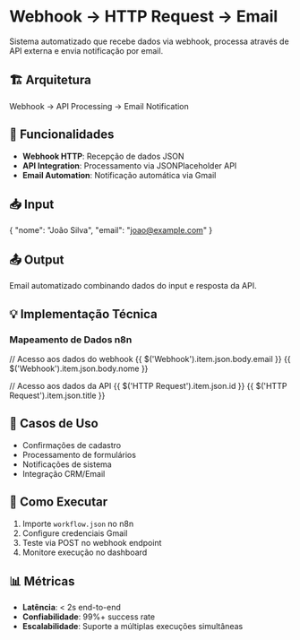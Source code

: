 # Webhook → HTTP Request → Email

Sistema automatizado que recebe dados via webhook, processa através de API externa e envia notificação por email.

## 🏗️ Arquitetura

Webhook → API Processing → Email Notification


## 🔧 Funcionalidades

- **Webhook HTTP**: Recepção de dados JSON
- **API Integration**: Processamento via JSONPlaceholder API
- **Email Automation**: Notificação automática via Gmail

## 📥 Input
{
"nome": "João Silva",
"email": "joao@example.com"
}

## 📤 Output
Email automatizado combinando dados do input e resposta da API.

## 💡 Implementação Técnica

### Mapeamento de Dados n8n
// Acesso aos dados do webhook
{{ $('Webhook').item.json.body.email }}
{{ $('Webhook').item.json.body.nome }}

// Acesso aos dados da API
{{ $('HTTP Request').item.json.id }}
{{ $('HTTP Request').item.json.title }}


## 🎯 Casos de Uso

- Confirmações de cadastro
- Processamento de formulários
- Notificações de sistema
- Integração CRM/Email

## 🚀 Como Executar

1. Importe `workflow.json` no n8n
2. Configure credenciais Gmail
3. Teste via POST no webhook endpoint
4. Monitore execução no dashboard

## 📊 Métricas

- **Latência**: < 2s end-to-end
- **Confiabilidade**: 99%+ success rate
- **Escalabilidade**: Suporte a múltiplas execuções simultâneas